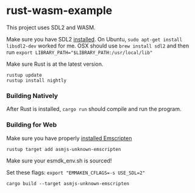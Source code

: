 # rust-wasm-example

This project uses SDL2 and WASM.

Make sure you have SDL2 [installed](https://wiki.libsdl.org/Installation).
On Ubuntu, `sudo apt-get install libsdl2-dev` worked for me.
OSX should use `brew install sdl2` and then run `export LIBRARY_PATH="$LIBRARY_PATH:/usr/local/lib"`

Make sure Rust is at the latest version.
```
rustup update
rustup install nightly
```

### Building Natively
After Rust is installed, `cargo run` should compile and run the program.

### Building for Web
Make sure you have properly [installed Emscripten](http://kripken.github.io/emscripten-site/docs/getting_started/downloads.html#platform-notes-installation-instructions-sdk)

`rustup target add asmjs-unknown-emscripten`

Make sure your esmdk_env.sh is sourced!

Set these flags: `export "EMMAKEN_CFLAGS=-s USE_SDL=2"`

`cargo build --target asmjs-unknown-emscripten`
